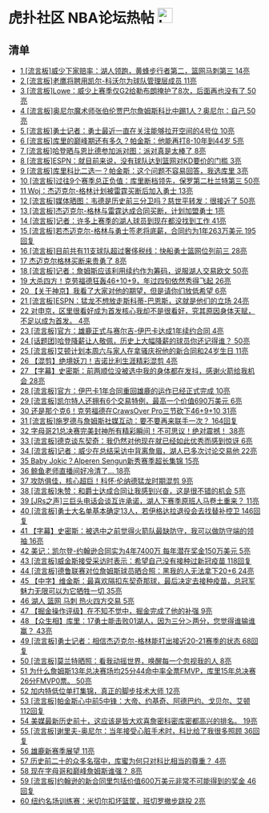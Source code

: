 # 虎扑社区 NBA论坛热帖 <img src="https://file.ipadown.com/tophub/assets/images/media/bbs.hupu.com.png_50x50.png" width="30" alt="Logo"></img>

## 清单

* [1 [流言板]威少下家赔率：湖人领跑，黄蜂步行者第二，篮网马刺第三 14亮](https://bbs.hupu.com/54817813.html)
* [2 [流言板]老鹰将聘用凯尔-科沃尔为球队管理层成员 11亮](https://bbs.hupu.com/54817485.html)
* [3 [流言板]Lowe：威少上赛季仅G2给勒布朗掩护了8次，后面再也没有了 50亮](https://bbs.hupu.com/54813703.html)
* [4 [流言板]奥尼尔魔术师张伯伦贾巴尔詹姆斯科比中踢1人？奥尼尔：自己 50亮](https://bbs.hupu.com/54816806.html)
* [5 [流言板]勇士记者：勇士最近一直在关注能够拉开空间的4号位 10亮](https://bbs.hupu.com/54817777.html)
* [6 [流言板]库里的巅峰期还有多久？帕金斯：他能再打8-10年到44岁 5亮](https://bbs.hupu.com/54818018.html)
* [7 [流言板]哈登晒与恩比德参加派对图：派对真是太棒了 8亮](https://bbs.hupu.com/54817761.html)
* [8 [流言板]ESPN：就目前来说，没有球队达到篮网对KD要价的门槛 3亮](https://bbs.hupu.com/54817659.html)
* [9 [流言板]库里科比二选一？帕金斯：这个问题不容易回答，我选库里 3亮](https://bbs.hupu.com/54818168.html)
* [10 [流言板]过往9个赛季总正负值：库里断档领先，保罗第二杜兰特第三 50亮](https://bbs.hupu.com/54811770.html)
* [11 Woj：杰迈克尔-格林计划被雷霆买断后加入勇士 13亮](https://bbs.hupu.com/54817425.html)
* [12 [流言板]媒体晒图：韦德是历史前三分卫吗？慈世平转发：很接近了 50亮](https://bbs.hupu.com/54816836.html)
* [13 [流言板]杰迈克尔-格林与雷霆达成合同买断，计划加盟勇士 1亮](https://bbs.hupu.com/54817429.html)
* [14 [流言板]记者：许多上赛季的湖人球员到现在都没找到工作 41亮](https://bbs.hupu.com/54812961.html)
* [15 [流言板]若杰迈克尔-格林与勇士签老将底薪，合同约为1年263万美元 195回复](https://bbs.hupu.com/54817462.html)
* [16 [流言板]目前共有11支球队超过奢侈税线：快船勇士篮网位列前三 28亮](https://bbs.hupu.com/54816733.html)
* [17 杰迈克尔格林买断来贵勇了 8亮](https://bbs.hupu.com/54817417.html)
* [18 [流言板]记者：詹姆斯应该利用续约作为筹码，说服湖人交易欧文 50亮](https://bbs.hupu.com/54813318.html)
* [19 大杀四方！克劳福德狂轰46+10+9，年过四旬依然秀得飞起 26亮](https://bbs.hupu.com/54811427.html)
* [20 【关于神京】我看了大家对他的期望，但是请你们放低希望 6亮](https://bbs.hupu.com/54817006.html)
* [21 [流言板]ESPN：猛龙不想放走斯科蒂-巴恩斯，这就是他们的立场 24亮](https://bbs.hupu.com/54816675.html)
* [22 对申京，区里很看好成为首发核心我却不是很看好，究其原因身体天赋，不足以成为首发。 4亮](https://bbs.hupu.com/54816599.html)
* [23 [流言板]官方：雄鹿正式与赛尔吉-伊巴卡达成1年续约合同 4亮](https://bbs.hupu.com/54817202.html)
* [24 [话题团]哈登降薪让人敬佩，历史上大幅降薪的球员你还记得谁？ 50亮](https://bbs.hupu.com/54812216.html)
* [25 [流言板]艾顿计划本周六与家人在拿骚庆祝他的新合同和24岁生日 11亮](https://bbs.hupu.com/54816759.html)
* [26 【混剪】绝境妖刀！吉诺比利生涯精彩混剪 4亮](https://bbs.hupu.com/54812653.html)
* [27 【字幕】史密斯：前两顺位没被选中我的身体都在发抖，感谢火箭给我机会 28亮](https://bbs.hupu.com/54807704.html)
* [28 [流言板]官方：伊巴卡1年合同重回雄鹿的运作已经正式完成 10亮](https://bbs.hupu.com/54816868.html)
* [29 [流言板]凯尔特人还拥有6个交易特例，最高一个价值690万美元 6亮](https://bbs.hupu.com/54815444.html)
* [30 还是那个克6！克劳福德在CrawsOver Pro三节砍下46+9+10 31亮](https://bbs.hupu.com/54809935.html)
* [31 [流言板]施罗德与詹姆斯社媒互动：要不要再来联手一次？ 164回复](https://bbs.hupu.com/54818146.html)
* [32 字母哥21总决赛完美封神所有精彩瞬间！不可思议！绝对震撼！ 38亮](https://bbs.hupu.com/54808412.html)
* [33 [流言板]德克谈东契奇：我仍然对他现在就已经如此优秀而感到惊讶 6亮](https://bbs.hupu.com/54816909.html)
* [34 [流言板]记者：威少在总结采访中背离詹眉，湖人已多次讨论交易他 22亮](https://bbs.hupu.com/54813455.html)
* [35 Baby Jokic？Alperen Sengun新秀赛季超长集锦 15亮](https://bbs.hupu.com/54808828.html)
* [36 鲸鱼老师直播间好冷清了… 18亮](https://bbs.hupu.com/54816150.html)
* [37 攻防俱佳，核心超巨！科怀·伦纳德猛龙时期混剪 9亮](https://bbs.hupu.com/54811202.html)
* [38 [流言板]朱赞：和爵士达成合同让我感到兴奋，这是很不错的机会 5亮](https://bbs.hupu.com/54816642.html)
* [39 [JRs之声]三巨头电话会谈互许承诺，湖人下赛季原班人马卷土重来？ 11亮](https://bbs.hupu.com/54812177.html)
* [40 [流言板]勇士大名单基本确定13人，若伊格达拉退役会去找替补控卫 146回复](https://bbs.hupu.com/54817872.html)
* [41 【字幕】史密斯：被选中之前觉得火箭队最缺防守，我可以做防守端的领袖 16亮](https://bbs.hupu.com/54806873.html)
* [42 美记：凯尔登-约翰逊合同实为4年7400万 每年潜在奖金150万美元 5亮](https://bbs.hupu.com/54816556.html)
* [43 [流言板]威金斯接受采访时表示：希望自己没有接种过新冠疫苗 118回复](https://bbs.hupu.com/54818036.html)
* [44 [流言板]德鲁联赛对位詹姆斯球员晒合照：黑我的人无法拿下20+6 24亮](https://bbs.hupu.com/54810078.html)
* [45 【中字】维金斯：最喜欢隔扣东契奇那球，最后决定去接种疫苗，总冠军魅力无限可以为它牺牲一切 35亮](https://bbs.hupu.com/54811031.html)
* [46 湖人 篮网 马刺 热火四方交易 5亮](https://bbs.hupu.com/54816088.html)
* [47 【掘金操作评级】在不知不觉中，掘金完成了他的补强 9亮](https://bbs.hupu.com/54813551.html)
* [48 【众生相】库里：17勇士能击败01湖人，因为三分＞两分，您觉得谁输谁赢？ 43亮](https://bbs.hupu.com/54809884.html)
* [49 [流言板]勇士记者：相信杰迈克尔-格林能打出接近20-21赛季的状态 68回复](https://bbs.hupu.com/54817750.html)
* [50 [流言板]莫兰特晒照：看我动摇世界，唤醒每一个忽视我的人 8亮](https://bbs.hupu.com/54814810.html)
* [51 为什么詹姆斯13年总决赛场均25分44命中率全票FMVP，库里15年总决赛26分FMVP0票。 50亮](https://bbs.hupu.com/54809057.html)
* [52 加内特低位单打集锦，真正的脚步技术大师 12亮](https://bbs.hupu.com/54812676.html)
* [53 [流言板]帕金斯心中前5中锋：大帝、约基奇、阿德巴约、戈贝尔、艾顿 112回复](https://bbs.hupu.com/54817905.html)
* [54 美媒最新历史前十，这应该是皆大欢喜詹密科密库密都高兴的排名。 19亮](https://bbs.hupu.com/54814242.html)
* [55 [流言板]谢里夫-奥尼尔：当年接受心脏手术时，科比给了我很多照顾 36回复](https://bbs.hupu.com/54818073.html)
* [56 雄鹿新赛季展望 11亮](https://bbs.hupu.com/54811120.html)
* [57 历史前二十的众多名宿中，库蜜为何只对科比相当的尊重？ 4亮](https://bbs.hupu.com/54815919.html)
* [58 现在字母哥和巅峰詹姆斯谁强？ 8亮](https://bbs.hupu.com/54815008.html)
* [59 [流言板]约翰逊的新合同里包括价值600万美元非常不可能得到的奖金 46回复](https://bbs.hupu.com/54818103.html)
* [60 纽约名场训练赛：米切尔扣坏篮筐，班切罗撤步跳投 2亮](https://bbs.hupu.com/54817641.html)
